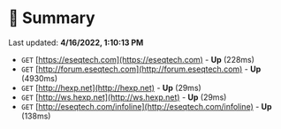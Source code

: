 # 📖 Summary
Last updated: **4/16/2022, 1:10:13 PM**

- `GET` [https://eseqtech.com](https://eseqtech.com) - **Up** (228ms)
- `GET` [http://forum.eseqtech.com](http://forum.eseqtech.com) - **Up** (4930ms)
- `GET` [http://hexp.net](http://hexp.net) - **Up** (29ms)
- `GET` [http://ws.hexp.net](http://ws.hexp.net) - **Up** (29ms)
- `GET` [http://eseqtech.com/infoline](http://eseqtech.com/infoline) - **Up** (138ms)
